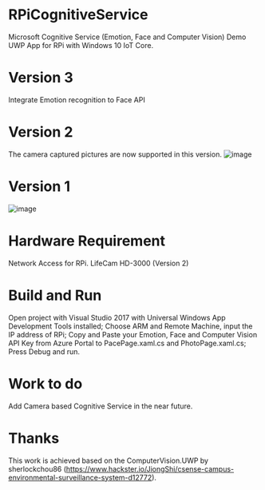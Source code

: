 
# RPiCognitiveService
Microsoft Cognitive Service (Emotion, Face and Computer Vision) Demo UWP App for RPi with Windows 10 IoT Core.
# Version 3
Integrate Emotion recognition to Face API
# Version 2
The camera captured pictures are now supported in this version.
![image](https://github.com/shijiong/RPiCognitiveService/blob/master/Screenshot_2.jpg)
# Version 1
![image](https://github.com/shijiong/RPiCognitiveService/blob/master/Screenshot.jpg)
# Hardware Requirement
Network Access for RPi.
LifeCam HD-3000 (Version 2)
# Build and Run
Open project with Visual Studio 2017 with Universal Windows App Development Tools installed;
Choose ARM and Remote Machine, input the IP address of RPi;
Copy and Paste your Emotion, Face and Computer Vision API Key from Azure Portal to PacePage.xaml.cs and PhotoPage.xaml.cs;
Press Debug and run.
# Work to do
Add Camera based Cognitive Service in the near future.
# Thanks
This work is achieved based on the ComputerVision.UWP by sherlockchou86 (https://www.hackster.io/JiongShi/csense-campus-environmental-surveillance-system-d12772).
